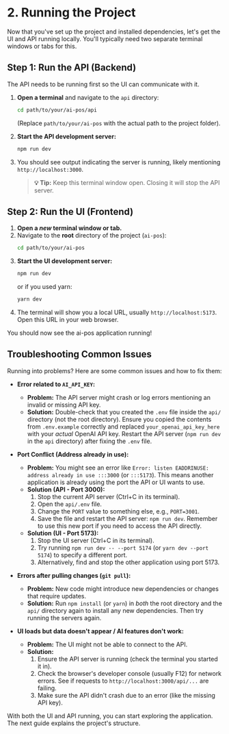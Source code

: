 # 2. Running the Project

Now that you've set up the project and installed dependencies, let's get the UI and API running locally. You'll typically need two separate terminal windows or tabs for this.

## Step 1: Run the API (Backend)

The API needs to be running first so the UI can communicate with it.

1.  **Open a terminal** and navigate to the `api` directory:
    ```bash
    cd path/to/your/ai-pos/api
    ```
    (Replace `path/to/your/ai-pos` with the actual path to the project folder).

2.  **Start the API development server:**
    ```bash
    npm run dev
    ```

3.  You should see output indicating the server is running, likely mentioning `http://localhost:3000`.

    > **💡 Tip:** Keep this terminal window open. Closing it will stop the API server.

## Step 2: Run the UI (Frontend)

1.  **Open a *new* terminal window or tab.**
2.  Navigate to the **root** directory of the project (`ai-pos`):
    ```bash
    cd path/to/your/ai-pos
    ```
3.  **Start the UI development server:**
    ```bash
    npm run dev
    ```
    or if you used yarn:
    ```bash
    yarn dev
    ```
4.  The terminal will show you a local URL, usually `http://localhost:5173`. Open this URL in your web browser.

You should now see the ai-pos application running!

## Troubleshooting Common Issues

Running into problems? Here are some common issues and how to fix them:

*   **Error related to `AI_API_KEY`:**
    *   **Problem:** The API server might crash or log errors mentioning an invalid or missing API key.
    *   **Solution:** Double-check that you created the `.env` file inside the `api/` directory (not the root directory). Ensure you copied the contents from `.env.example` correctly and replaced `your_openai_api_key_here` with your *actual* OpenAI API key. Restart the API server (`npm run dev` in the `api` directory) after fixing the `.env` file.

*   **Port Conflict (Address already in use):**
    *   **Problem:** You might see an error like `Error: listen EADDRINUSE: address already in use :::3000` (or `:::5173`). This means another application is already using the port the API or UI wants to use.
    *   **Solution (API - Port 3000):**
        1.  Stop the current API server (Ctrl+C in its terminal).
        2.  Open the `api/.env` file.
        3.  Change the `PORT` value to something else, e.g., `PORT=3001`.
        4.  Save the file and restart the API server: `npm run dev`. Remember to use this new port if you need to access the API directly.
    *   **Solution (UI - Port 5173):**
        1.  Stop the UI server (Ctrl+C in its terminal).
        2.  Try running `npm run dev -- --port 5174` (or `yarn dev --port 5174`) to specify a different port.
        3.  Alternatively, find and stop the other application using port 5173.

*   **Errors after pulling changes (`git pull`):**
    *   **Problem:** New code might introduce new dependencies or changes that require updates.
    *   **Solution:** Run `npm install` (or `yarn`) in *both* the root directory and the `api/` directory again to install any new dependencies. Then try running the servers again.

*   **UI loads but data doesn't appear / AI features don't work:**
    *   **Problem:** The UI might not be able to connect to the API.
    *   **Solution:**
        1.  Ensure the API server is running (check the terminal you started it in).
        2.  Check the browser's developer console (usually F12) for network errors. See if requests to `http://localhost:3000/api/...` are failing.
        3.  Make sure the API didn't crash due to an error (like the missing API key).

With both the UI and API running, you can start exploring the application. The next guide explains the project's structure.
